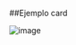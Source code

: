 ##Ejemplo card

![image](https://github.com/user-attachments/assets/4e37705d-b13f-479f-9241-8b91f48244e2)
